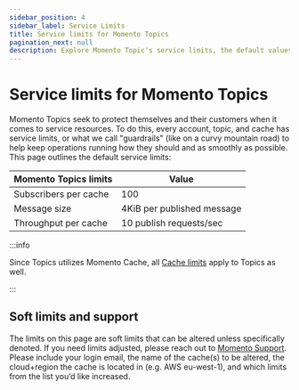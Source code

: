 ```yaml
---
sidebar_position: 4
sidebar_label: Service Limits
title: Service limits for Momento Topics
pagination_next: null
description: Explore Momento Topic's service limits, the default values, and how to get them changed if you need.
---
```


# Service limits for Momento Topics

Momento Topics seek to protect themselves and their customers when it comes to service resources. To do this, every account, topic, and cache has service limits, or what we call "guardrails" (like on a curvy mountain road) to help keep operations running how they should and as smoothly as possible. This page outlines the default service limits:

| Momento Topics limits | Value                      |
|-----------------------|----------------------------|
| Subscribers per cache | 100                        |
| Message size          | 4KiB per published message |
| Throughput per cache  | 10 publish requests/sec    |

:::info

Since Topics utilizes Momento Cache, all [Cache limits](/cache/manage/limits) apply to Topics as well.

:::

## Soft limits and support

The limits on this page are soft limits that can be altered unless specifically denoted. If you need limits adjusted, please reach out to [Momento Support](mailto:support@momentohq.com). Please include your login email, the name of the cache(s) to be altered, the cloud+region the cache is located in (e.g. AWS eu-west-1), and which limits from the list you’d like increased.
